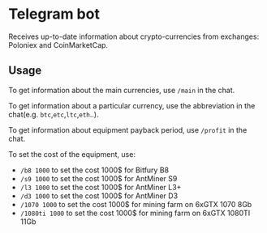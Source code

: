 # Telegram bot
Receives up-to-date information about crypto-currencies from exchanges: Poloniex and CoinMarketCap.

## Usage 
To get information about the main currencies, use `/main` in the chat.

To get information about a particular currency, use the abbreviation in the chat(e.g. `btc`,`etc`,`ltc`,`eth`..).

To get information about equipment payback period, use `/profit` in the chat.

To set the cost of the equipment, use:

* `/b8 1000` to set the cost 1000$ for Bitfury B8
* `/s9 1000` to set the  cost 1000$ for AntMiner S9
* `/l3 1000` to set the cost 1000$ for AntMiner L3+
* `/d3 1000` to set the cost 1000$ for AntMiner D3
* `/1070 1000` to set the cost 1000$ for mining farm on 6xGTX 1070 8Gb
*  `/1080ti 1000` to set the cost 1000$ for mining farm on 6xGTX 1080TI 11Gb
